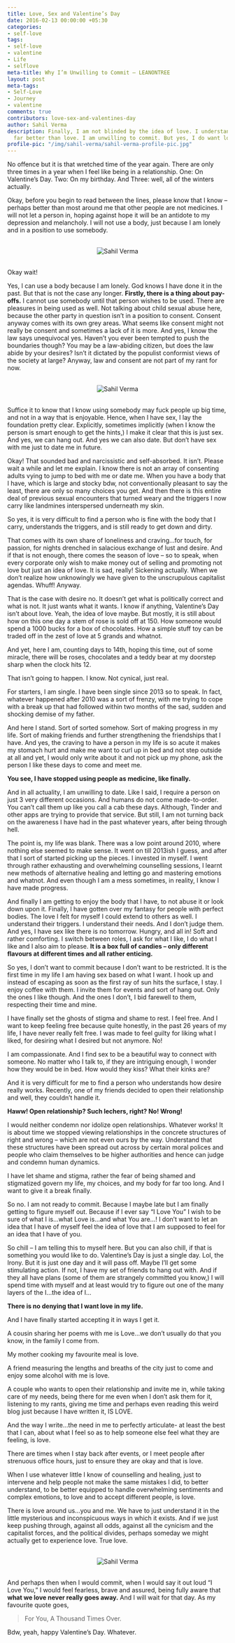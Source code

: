 ```yaml
---
title: Love, Sex and Valentine’s Day
date: 2016-02-13 00:00:00 +05:30
categories:
- self-love
tags:
- self-love
- valentine
- Life
- selflove
meta-title: Why I’m Unwilling to Commit – LEANONTREE
layout: post
meta-tags:
- Self-Love
- Journey
- valentine
comments: true
contributors: love-sex-and-valentines-day
author: Sahil Verma
description: Finally, I am not blinded by the idea of love. I understand my desires
  far better than love. I am unwilling to commit. But yes, I do want love but...
profile-pic: "/img/sahil-verma/sahil-verma-profile-pic.jpg"
---
```


<p class="post-text-format">No offence but it is that wretched time of the year again. There are only three times in a year when I feel like being in a relationship. One: On Valentine’s Day. Two: On my birthday. And Three: well, all of the winters actually.</p>

<p class="post-text-format">Okay, before you begin to read between the lines, please know that I know – perhaps better than most around me that other people are not medicines. I will not let a person in, hoping against hope it will be an antidote to my depression and melancholy. I will not use a body, just because I am lonely and in a position to use somebody.<!--more--></p>
<br/>
<div class="separator" style="clear: both; text-align: center;">
<img class="img-responsive center-block" src="/img/love-sex-and-valentines-day/love-sex-and-valentines-day-1.jpg" alt="Sahil Verma"/></div>
<br/>

<p class="post-text-format">Okay wait!</p>

<p class="post-text-format">Yes, I can use a body because I am lonely. God knows I have done it in the past. But that is not the case any longer. <b>Firstly, there is a thing about pay-offs.</b> I cannot use somebody until that person wishes to be used. There are pleasures in being used as well. Not talking about child sexual abuse here, because the other party in question isn’t in a position to consent. Consent anyway comes with its own grey areas. What seems like consent might not really be consent and sometimes a lack of it is more. And yes, I know the law says unequivocal yes. Haven’t you ever been tempted to push the boundaries though? You may be a law-abiding citizen, but does the law abide by your desires? Isn’t it dictated by the populist conformist views of the society at large? Anyway, law and consent are not part of my rant for now.</p>

<br/>
<div class="separator" style="clear: both; text-align: center;">
<img class="img-responsive center-block" src="/img/love-sex-and-valentines-day/love-sex-and-valentines-day-2.jpg" alt="Sahil Verma"/></div>
<br/>

<p class="post-text-format">Suffice it to know that I know using somebody may fuck people up big time, and not in a way that is enjoyable. Hence, when I have sex, I lay the foundation pretty clear. Explicitly, sometimes implicitly (when I know the person is smart enough to get the hints,) I make it clear that this is just sex. And yes, we can hang out. And yes we can also date. But don’t have sex with me just to date me in future.</p>

<p class="post-text-format">Okay! That sounded bad and narcissistic and self-absorbed. It isn’t. Please wait a while and let me explain. I know there is not an array of consenting adults vying to jump to bed with me or date me. When you have a body that I have, which is large and stocky bdw, not conventionally pleasant to say the least, there are only so many choices you get. And then there is this entire deal of previous sexual encounters that turned weary and the triggers I now carry like landmines interspersed underneath my skin.</p>

<p class="post-text-format">So yes, it is very difficult to find a person who is fine with the body that I carry, understands the triggers, and is still ready to get down and dirty.</p>

<p class="post-text-format">That comes with its own share of loneliness and craving…for touch, for passion, for nights drenched in salacious exchange of lust and desire. And if that is not enough, there comes the season of love – so to speak, when every corporate only wish to make money out of selling and promoting not love but just an idea of love. It is sad, really! Sickening actually. When we don’t realize how unknowingly we have given to the unscrupulous capitalist agendas. Whuff! Anyway.</p>

<p class="post-text-format">That is the case with desire no. It doesn’t get what is politically correct and what is not. It just wants what it wants. I know if anything, Valentine’s Day isn’t about love. Yeah, the idea of love maybe. But mostly, it is still about how on this one day a stem of rose is sold off at 150. How someone would spend a 1000 bucks for a box of chocolates. How a simple stuff toy can be traded off in the zest of love at 5 grands and whatnot.</p>

<p class="post-text-format">And yet, here I am, counting days to 14th, hoping this time, out of some miracle, there will be roses, chocolates and a teddy bear at my doorstep sharp when the clock hits 12.</p>

<p class="post-text-format">That isn’t going to happen. I know. Not cynical, just real.</p>

<p class="post-text-format">For starters, I am single. I have been single since 2013 so to speak. In fact, whatever happened after 2010 was a sort of frenzy, with me trying to cope with a break up that had followed within two months of the sad, sudden and shocking demise of my father.</p>

<p class="post-text-format">And here I stand. Sort of sorted somehow. Sort of making progress in my life. Sort of making friends and further strengthening the friendships that I have. And yes, the craving to have a person in my life is so acute it makes my stomach hurt and make me want to curl up in bed and not step outside at all and yet, I would only write about it and not pick up my phone, ask the person I like these days to come and meet me.</p>

<p class="post-text-format"><b>You see, I have stopped using people as medicine, like finally.</b></p>

<p class="post-text-format">And in all actuality, I am unwilling to date. Like I said, I require a person on just 3 very different occasions. And humans do not come made-to-order. You can’t call them up like you call a cab these days. Although, Tinder and other apps are trying to provide that service. But still, I am not turning back on the awareness I have had in the past whatever years, after being through hell.</p>

<p class="post-text-format">The point is, my life was blank. There was a low point around 2010, where nothing else seemed to make sense. It went on till 2013ish I guess, and after that I sort of started picking up the pieces. I invested in myself. I went through rather exhausting and overwhelming counselling sessions, I learnt new methods of alternative healing and letting go and mastering emotions and whatnot. And even though I am a mess sometimes, in reality, I know I have made progress.</p>

<p class="post-text-format">And finally I am getting to enjoy the body that I have, to not abuse it or look down upon it. Finally, I have gotten over my fantasy for people with perfect bodies. The love I felt for myself I could extend to others as well. I understand their triggers. I understand their needs. And I don’t judge them. And yes, I have sex like there is no tomorrow. Hungry, and all in! Soft and rather comforting. I switch between roles, I ask for what I like, I do what I like and I also aim to please. <b>It is a box full of candies – only different flavours at different times and all rather enticing.</b></p>

<p class="post-text-format">So yes, I don’t want to commit because I don’t want to be restricted. It is the first time in my life I am having sex based on what I want. I hook up and instead of escaping as soon as the first ray of sun hits the surface, I stay. I enjoy coffee with them. I invite them for events and sort of hang out. Only the ones I like though. And the ones I don’t, I bid farewell to them, respecting their time and mine.</p>

<p class="post-text-format">I have finally set the ghosts of stigma and shame to rest. I feel free. And I want to keep feeling free because quite honestly, in the past 26 years of my life, I have never really felt free. I was made to feel guilty for liking what I liked, for desiring what I desired but not anymore. No!</p>

<p class="post-text-format">I am compassionate. And I find sex to be a beautiful way to connect with someone. No matter who I talk to, if they are intriguing enough, I wonder how they would be in bed. How would they kiss? What their kinks are?</p>

<p class="post-text-format">And it is very difficult for me to find a person who understands how desire really works. Recently, one of my friends decided to open their relationship and well, they couldn’t handle it.</p>

<p class="post-text-format"><b>Haww! Open relationship? Such lechers, right? No! Wrong!</b></p>

<p class="post-text-format">I would neither condemn nor idolize open relationships. Whatever works! It is about time we stopped viewing relationships in the concrete structures of right and wrong – which are not even ours by the way. Understand that these structures have been spread out across by certain moral polices and people who claim themselves to be higher authorities and hence can judge and condemn human dynamics.</p>

<p class="post-text-format">I have let shame and stigma, rather the fear of being shamed and stigmatized govern my life, my choices, and my body for far too long. And I want to give it a break finally.</p>

<p class="post-text-format">So no. I am not ready to commit. Because I maybe late but I am finally getting to figure myself out. Because if I ever say “I Love You” I wish to be sure of what I is…what Love is…and what You are…! I don’t want to let an idea that I have of myself feel the idea of love that I am supposed to feel for an idea that I have of you.</p>

<p class="post-text-format">So chill – I am telling this to myself here. But you can also chill, if that is something you would like to do. Valentine’s Day is just a single day. Lol, the Irony. But it is just one day and it will pass off. Maybe I’ll get some stimulating action. If not, I have my set of friends to hang out with. And if they all have plans (some of them are strangely committed you know,) I will spend time with myself and at least would try to figure out one of the many layers of the I…the idea of I…</p>

<p class="post-text-format"><b>There is no denying that I want love in my life.</b></p>

<p class="post-text-format">And I have finally started accepting it in ways I get it.</p>

<p class="post-text-format">A cousin sharing her poems with me is Love…we don’t usually do that you know, in the family I come from.</p>

<p class="post-text-format">My mother cooking my favourite meal is love.</p>

<p class="post-text-format">A friend measuring the lengths and breaths of the city just to come and enjoy some alcohol with me is love.</p>

<p class="post-text-format">A couple who wants to open their relationship and invite me in, while taking care of my needs, being there for me even when I don’t ask them for it, listening to my rants, giving me time and perhaps even reading this weird blog just because I have written it, IS LOVE.</p>

<p class="post-text-format">And the way I write…the need in me to perfectly articulate- at least the best that I can, about what I feel so as to help someone else feel what they are feeling, is love.</p>

<p class="post-text-format">There are times when I stay back after events, or I meet people after strenuous office hours, just to ensure they are okay and that is love.</p>

<p class="post-text-format">When I use whatever little I know of counselling and healing, just to intervene and help people not make the same mistakes I did, to better understand, to be better equipped to handle overwhelming sentiments and complex emotions, to love and to accept different people, is love.</p>

<p class="post-text-format">There is love around us…you and me. We have to just understand it in the little mysterious and inconspicuous ways in which it exists. And if we just keep pushing through, against all odds, against all the cynicism and the capitalist forces, and the political divides, perhaps someday we might actually get to experience love. True love.</p>
<br/>
<div class="separator" style="clear: both; text-align: center;">
<img class="img-responsive center-block" src="/img/love-sex-and-valentines-day/love-sex-and-valentines-day-3.jpg" alt="Sahil Verma"/></div>
<br/>
<p class="post-text-format">And perhaps then when I would commit, when I would say it out loud “I Love You,” I would feel fearless, brave and assured, being fully aware that <b>what we love never really goes away.</b> And I will wait for that day. As my favourite quote goes,</p>

<p class="post-text-format"><blockquote>For You, A Thousand Times Over.</blockquote></p>

<p class="post-text-format">Bdw, yeah, happy Valentine’s Day. Whatever.</p>
